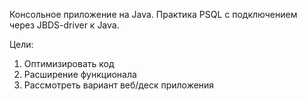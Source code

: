 Консольное приложение на Java. Практика PSQL с подключением через JBDS-driver к Java.

Цели:
1. Оптимизировать код
2. Расширение функционала
3. Рассмотреть вариант веб/деск приложения
